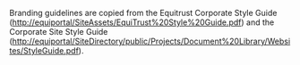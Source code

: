 Branding guidelines are copied from the Equitrust Corporate Style Guide ([http://equiportal/SiteAssets/EquiTrust%20Style%20Guide.pdf](http://equiportal/SiteAssets/EquiTrust%20Style%20Guide.pdf)) and the Corporate Site Style Guide ([http://equiportal/SiteDirectory/public/Projects/Document%20Library/Websites/StyleGuide.pdf](http://equiportal/SiteDirectory/public/Projects/Document%20Library/Websites/StyleGuide.pdf)).